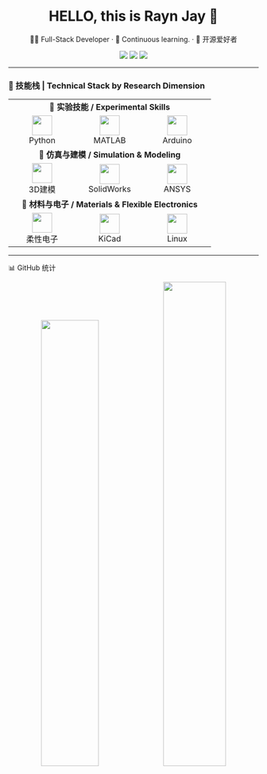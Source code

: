 <!-- 个人档案组件式主页 -->

<h1 align="center">HELLO, this is Rayn Jay 👋</h1>
<p align="center">
  🧑‍💻 Full-Stack Developer · 🌱 Continuous learning. · 🔭 开源爱好者
</p>

<p align="center">
  <a href="mailto:majorh100110@gmail.com"><img src="https://img.shields.io/badge/Email-Contact-red?style=flat-square&logo=gmail" /></a>
  <a href="https://www.mrj.today"><img src="https://img.shields.io/badge/Portfolio-Visit-29b6f6?style=flat-square&logo=vercel" /></a>
  <a href="https://linkedin.com/in/renjiemei"><img src="https://img.shields.io/badge/LinkedIn-Connect-blue?style=flat-square&logo=linkedin" /></a>
</p>

---

### 🧰 技能栈 | Technical Stack by Research Dimension

<div align="center">

<table>
<tr>
  <td colspan="3" align="center"><strong>🧪 实验技能 / Experimental Skills</strong></td>
</tr>
<tr>
  <td align="center" width="120"><img src="https://cdn.simpleicons.org/python/3776AB" width="40"/><br/>Python</td>
  <td align="center" width="120"><img src="https://cdn.simpleicons.org/matlab/0076A8" width="40"/><br/>MATLAB</td>
  <td align="center" width="120"><img src="https://cdn.simpleicons.org/arduino/00979D" width="40"/><br/>Arduino</td>
</tr>

<tr>
  <td colspan="3" align="center"><strong>🧠 仿真与建模 / Simulation & Modeling</strong></td>
</tr>
<tr>
  <td align="center" width="120"><img src="https://cdn.simpleicons.org/blender/F5792A" width="40"/><br/>3D建模</td>
  <td align="center" width="120"><img src="https://cdn.simpleicons.org/solidworks/FF0000" width="40"/><br/>SolidWorks</td>
  <td align="center" width="120"><img src="https://cdn.simpleicons.org/ansys/FFB71B" width="40"/><br/>ANSYS</td>
</tr>

<tr>
  <td colspan="3" align="center"><strong>🧬 材料与电子 / Materials & Flexible Electronics</strong></td>
</tr>
<tr>
  <td align="center" width="120"><img src="https://cdn.simpleicons.org/raspberrypi/A22846" width="40"/><br/>柔性电子</td>
  <td align="center" width="120"><img src="https://cdn.simpleicons.org/kicad/314CBF" width="40"/><br/>KiCad</td>
  <td align="center" width="120"><img src="https://cdn.simpleicons.org/linux/FCC624" width="40"/><br/>Linux</td>
</tr>

</table>

</div>

---

📊 GitHub 统计
<p align="center"> <img src="https://github-readme-stats.vercel.app/api?username=yourusername&show_icons=true&theme=dark&hide_border=true" width="48%" /> <img src="https://github-readme-streak-stats.herokuapp.com/?user=yourusername&theme=dark&hide_border=true" width="50%" /> </p>
